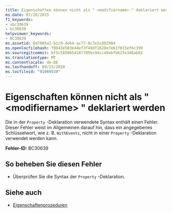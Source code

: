 ```yaml
---
title: Eigenschaften können nicht als " <modifiername> " deklariert werden
ms.date: 07/20/2015
f1_keywords:
- vbc30639
- bc30639
helpviewer_keywords:
- BC30639
ms.assetid: 6d7005a2-b1c9-4eb4-ac77-8c7e2c802984
ms.openlocfilehash: f9943e503e44ef3f49df1628e7e61f015ef6c399
ms.sourcegitcommit: bf5c5850654187705bc94cc40ebfb62fe346ab02
ms.translationtype: MT
ms.contentlocale: de-DE
ms.lasthandoff: 09/23/2020
ms.locfileid: "91069539"
---
```

# <a name="properties-cannot-be-declared-modifiername"></a>Eigenschaften können nicht als " \<modifiername> " deklariert werden

Die in der `Property` -Deklaration verwendete Syntax enthält einen Fehler. Dieser Fehler weist im Allgemeinen darauf hin, dass ein angegebenes Schlüsselwort, wie z. B. `WithEvents`, nicht in einer `Property` -Deklaration verwendet werden kann.  
  
 **Fehler-ID:** BC30639  
  
## <a name="to-correct-this-error"></a>So beheben Sie diesen Fehler  
  
- Überprüfen Sie die Syntax der `Property` -Deklaration.  
  
## <a name="see-also"></a>Siehe auch

- [Eigenschaftenprozeduren](../programming-guide/language-features/procedures/property-procedures.md)
